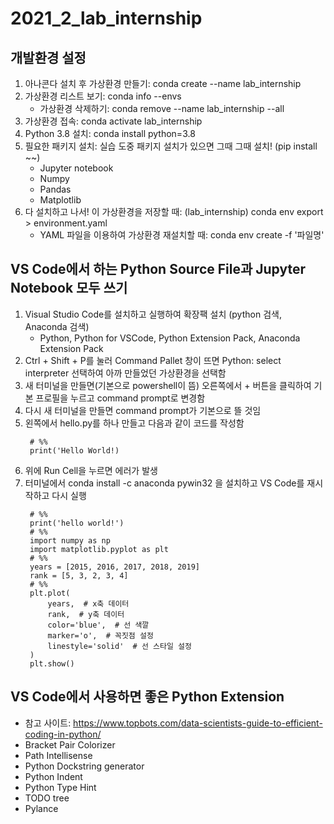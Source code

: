# 2021_2_lab_internship

## 개발환경 설정
1. 아나콘다 설치 후 가상환경 만들기: conda create --name lab_internship
2. 가상환경 리스트 보기: conda info --envs
   - 가상환경 삭제하기: conda remove --name lab_internship --all
3. 가상환경 접속: conda activate lab_internship
4. Python 3.8 설치: conda install python=3.8
5. 필요한 패키지 설치: 실습 도중 패키지 설치가 있으면 그때 그때 설치! (pip install ~~)
   - Jupyter notebook
   - Numpy
   - Pandas
   - Matplotlib
6. 다 설치하고 나서! 이 가상환경을 저장할 때: (lab_internship) conda env export > environment.yaml
   - YAML 파일을 이용하여 가상환경 재설치할 때: conda env create -f '파일명'

## VS Code에서 하는 Python Source File과 Jupyter Notebook 모두 쓰기
1. Visual Studio Code를 설치하고 실행하여 확장팩 설치 (python 검색, Anaconda 검색)
   - Python, Python for VSCode, Python Extension Pack, Anaconda Extension Pack
2. Ctrl + Shift + P를 눌러 Command Pallet 창이 뜨면 Python: select interpreter 선택하여 아까 만들었던 가상환경을 선택함
3. 새 터미널을 만들면(기본으로 powershell이 뜸) 오른쪽에서 + 버튼을 클릭하여 기본 프로필을 누르고 command prompt로 변경함
4. 다시 새 터미널을 만들면 command prompt가 기본으로 뜰 것임
5. 왼쪽에서 hello.py를 하나 만들고 다음과 같이 코드를 작성함
   ```
    # %%
    print('Hello World!)
   ```
6. 위에 Run Cell을 누르면 에러가 발생
7. 터미널에서 conda install -c anaconda pywin32 을 설치하고 VS Code를 재시작하고 다시 실행
   ```
    # %%
    print('hello world!')
    # %%
    import numpy as np
    import matplotlib.pyplot as plt
    # %%
    years = [2015, 2016, 2017, 2018, 2019]
    rank = [5, 3, 2, 3, 4]
    # %%
    plt.plot(
        years,  # x축 데이터
        rank,  # y축 데이터
        color='blue',  # 선 색깔
        marker='o',  # 꼭짓점 설정
        linestyle='solid'  # 선 스타일 설정
    )
    plt.show()
   ```

## VS Code에서 사용하면 좋은 Python Extension
- 참고 사이트: https://www.topbots.com/data-scientists-guide-to-efficient-coding-in-python/
- Bracket Pair Colorizer
- Path Intellisense
- Python Dockstring generator
- Python Indent
- Python Type Hint
- TODO tree
- Pylance